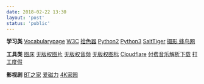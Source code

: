 ```yaml
---
date: 2018-02-22 13:30
layout: 'post'
status: 'public'
---
```


**学习类**
[Vocabularypage](http://www.vocabularypage.com)
[W3C](https://www.w3school.com.cn/index.html)
[拾色器](https://www.w3cschool.cn/tools/index?name=cpicker)
[Python2](https://www.runoob.com/python/python-tutorial.html)
[Python3](https://www.runoob.com/python3/python3-tutorial.html)
[SaltTiger](https://salttiger.com)
[摄影 蜂鸟网](http://www.fengniao.com/)

**工具类**
[图床](https://sm.ms/)
[无版权图片](https://pixabay.com/)
[无版权音频](https://www.bensound.com/)
[无版权图标](https://www.flaticon.com/)
[Cloudflare](https://dash.cloudflare.com)
[付费音乐解析下载](http://music.zhuolin.wang/)
[打工度假](http://www.whver.net/)

**影视剧**
[BT之家](https://www.btbtt.life)
[爱磁力](http://www.aicili.pw/)
[4K家园](https://www.4kjia.com)


